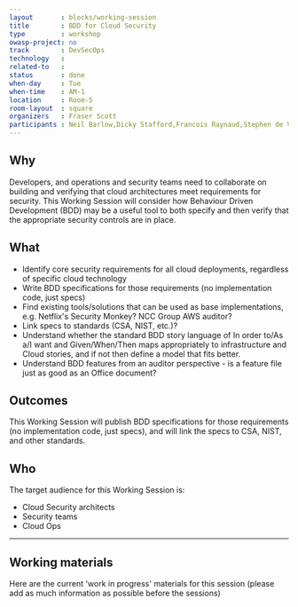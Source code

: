 ```yaml
---
layout       : blocks/working-session
title        : BDD for Cloud Security
type         : workshop
owasp-project: no
track        : DevSecOps
technology   :
related-to   :
status       : done
when-day     : Tue
when-time    : AM-1
location     : Room-5
room-layout  : square
organizers   : Fraser Scott
participants : Neil Barlow,Dicky Stafford,Francois Raynaud,Stephen de Vries,Johan Peeters, Christian Martorella
---
```


## Why

Developers, and operations and security teams need to collaborate on building and verifying that cloud architectures meet requirements for security.  This Working Session will consider how Behaviour Driven Development (BDD) may be a useful tool to both specify and then verify that the appropriate security controls are in place.   

## What

- Identify core security requirements for all cloud deployments, regardless of specific cloud technology
- Write BDD specifications for those requirements (no implementation code, just specs)
- Find existing tools/solutions that can be used as base implementations, e.g. Netflix's Security Monkey? NCC Group AWS auditor?
- Link specs to standards (CSA, NIST, etc.)?
- Understand whether the standard BDD story language of In order to/As a/I want and Given/When/Then maps appropriately to infrastructure and Cloud stories, and if not then define a model that fits better.
- Understand BDD features from an auditor perspective - is a feature file just as good as an Office document?

## Outcomes

This Working Session will publish BDD specifications for those requirements (no implementation code, just specs), and will link the specs to CSA, NIST, and other standards.

## Who

The target audience for this Working Session is:

- Cloud Security architects
- Security teams
- Cloud Ops

--- 

## Working materials

Here are the current 'work in progress' materials for this session (please add as much information as possible before the sessions)

